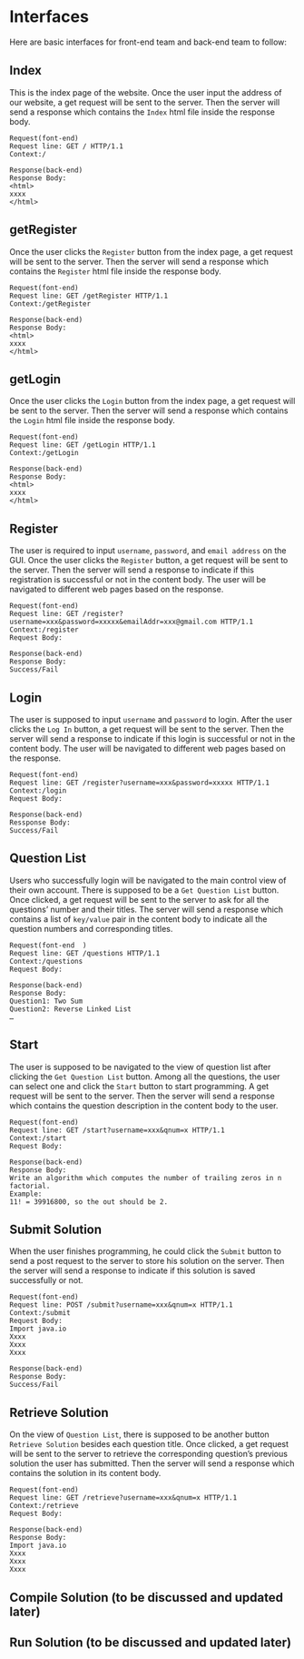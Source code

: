 # Interfaces  
Here are basic interfaces for front-end team and back-end team to follow:

## Index
This is the index page of the website. Once the user input the address of our website, a get request will be sent to the server. Then the server will send a response which contains the ```Index``` html file inside the response body.
```
Request(font-end)  
Request line: GET / HTTP/1.1 
Context:/   

Response(back-end)
Response Body:
<html>
xxxx
</html>
```

## getRegister
Once the user clicks the ```Register``` button from the index page, a get request will be sent to the server. Then the server will send a response which contains the ```Register``` html file inside the response body.
```
Request(font-end)  
Request line: GET /getRegister HTTP/1.1 
Context:/getRegister   

Response(back-end)
Response Body:
<html>
xxxx
</html>
```

## getLogin
Once the user clicks the ```Login``` button from the index page, a get request will be sent to the server. Then the server will send a response which contains the ```Login``` html file inside the response body.
```
Request(font-end)  
Request line: GET /getLogin HTTP/1.1 
Context:/getLogin   

Response(back-end)
Response Body:
<html>
xxxx
</html>
```

## Register
The user is required to input ```username```, ```password```, and ```email address``` on the GUI. Once the user clicks the ```Register``` button, a get request will be sent to the server. Then the server will send a response to indicate if this registration is successful or not in the content body. The user will be navigated to different web pages based on the response.
```
Request(font-end)  
Request line: GET /register?username=xxx&password=xxxxx&emailAddr=xxx@gmail.com HTTP/1.1  
Context:/register  
Request Body:    

Response(back-end)
Response Body:
Success/Fail
```

## Login
The user is supposed to input ```username``` and ```password``` to login. After the user clicks the ```Log In``` button, a get request will be sent to the server. Then the server will send a response to indicate if this login is successful or not in the content body. The user will be navigated to different web pages based on the response.
```
Request(font-end)  
Request line: GET /register?username=xxx&password=xxxxx HTTP/1.1  
Context:/login  
Request Body:   

Response(back-end)  
Ressponse Body:  
Success/Fail  
```

## Question List
Users who successfully login will be navigated to the main control view of their own account. There is supposed to be a ```Get Question List``` button. Once clicked, a get request will be sent to the server to ask for all the questions’ number and their titles. The server will send a response which contains a list of ```key/value``` pair in the content body to indicate all the question numbers and corresponding titles.
```
Request(font-end  )
Request line: GET /questions HTTP/1.1
Context:/questions  
Request Body:  

Response(back-end)  
Response Body:  
Question1: Two Sum  
Question2: Reverse Linked List   
…  
```

## Start
The user is supposed to be navigated to the view of question list after clicking the ```Get Question List``` button. Among all the questions, the user can select one and click the ```Start``` button to start programming. A get request will be sent to the server. Then the server will send a response which contains the question description in the content body to the user.
```
Request(font-end)  
Request line: GET /start?username=xxx&qnum=x HTTP/1.1 
Context:/start  
Request Body:    

Response(back-end)  
Response Body:  
Write an algorithm which computes the number of trailing zeros in n factorial.  
Example:
11! = 39916800, so the out should be 2.
```

## Submit Solution
When the user finishes programming, he could click the ```Submit``` button to send a post request to the server to store his solution on the server. Then the server will send a response to indicate if this solution is saved successfully or not.
```
Request(font-end)  
Request line: POST /submit?username=xxx&qnum=x HTTP/1.1
Context:/submit  
Request Body:     
Import java.io  
Xxxx  
Xxxx  
Xxxx  

Response(back-end)  
Response Body:  
Success/Fail  
```

## Retrieve Solution
On the view of ```Question List```, there is supposed to be another button ```Retrieve Solution``` besides each question title. Once clicked, a get request will be sent to the server to retrieve the corresponding question’s previous solution the user has submitted. Then the server will send a response which contains the solution in its content body.
```
Request(font-end)  
Request line: GET /retrieve?username=xxx&qnum=x HTTP/1.1  
Context:/retrieve  
Request Body:   

Response(back-end)  
Response Body:  
Import java.io  
Xxxx  
Xxxx  
Xxxx  
```

## Compile Solution (to be discussed and updated later)
## Run Solution (to be discussed and updated later)